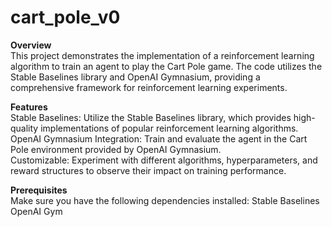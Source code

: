 # cart_pole_v0
<b> Overview </b>
<br>
This project demonstrates the implementation of a reinforcement learning algorithm to train an agent to play the Cart Pole game. The code utilizes the Stable Baselines library and OpenAI Gymnasium, providing a comprehensive framework for reinforcement learning experiments.
<br>

<b>Features </b>
<br>
Stable Baselines: Utilize the Stable Baselines library, which provides high-quality implementations of popular reinforcement learning algorithms.
<br>
OpenAI Gymnasium Integration: Train and evaluate the agent in the Cart Pole environment provided by OpenAI Gymnasium.
<br>
Customizable: Experiment with different algorithms, hyperparameters, and reward structures to observe their impact on training performance.
<br>

<b>Prerequisites </b>
<br>
Make sure you have the following dependencies installed:
Stable Baselines
<br>
OpenAI Gym

